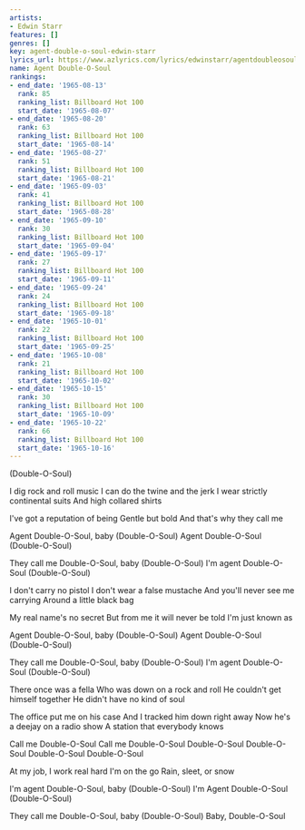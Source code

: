 ```yaml
---
artists:
- Edwin Starr
features: []
genres: []
key: agent-double-o-soul-edwin-starr
lyrics_url: https://www.azlyrics.com/lyrics/edwinstarr/agentdoubleosoul.html
name: Agent Double-O-Soul
rankings:
- end_date: '1965-08-13'
  rank: 85
  ranking_list: Billboard Hot 100
  start_date: '1965-08-07'
- end_date: '1965-08-20'
  rank: 63
  ranking_list: Billboard Hot 100
  start_date: '1965-08-14'
- end_date: '1965-08-27'
  rank: 51
  ranking_list: Billboard Hot 100
  start_date: '1965-08-21'
- end_date: '1965-09-03'
  rank: 41
  ranking_list: Billboard Hot 100
  start_date: '1965-08-28'
- end_date: '1965-09-10'
  rank: 30
  ranking_list: Billboard Hot 100
  start_date: '1965-09-04'
- end_date: '1965-09-17'
  rank: 27
  ranking_list: Billboard Hot 100
  start_date: '1965-09-11'
- end_date: '1965-09-24'
  rank: 24
  ranking_list: Billboard Hot 100
  start_date: '1965-09-18'
- end_date: '1965-10-01'
  rank: 22
  ranking_list: Billboard Hot 100
  start_date: '1965-09-25'
- end_date: '1965-10-08'
  rank: 21
  ranking_list: Billboard Hot 100
  start_date: '1965-10-02'
- end_date: '1965-10-15'
  rank: 30
  ranking_list: Billboard Hot 100
  start_date: '1965-10-09'
- end_date: '1965-10-22'
  rank: 66
  ranking_list: Billboard Hot 100
  start_date: '1965-10-16'
---
```


(Double-O-Soul)

I dig rock and roll music
I can do the twine and the jerk
I wear strictly continental suits
And high collared shirts

I've got a reputation of being
Gentle but bold
And that's why they call me

Agent Double-O-Soul, baby
(Double-O-Soul)
Agent Double-O-Soul
(Double-O-Soul)

They call me Double-O-Soul, baby
(Double-O-Soul)
I'm agent Double-O-Soul
(Double-O-Soul)

I don't carry no pistol
I don't wear a false mustache
And you'll never see me carrying
Around a little black bag

My real name's no secret
But from me it will never be told
I'm just known as

Agent Double-O-Soul, baby
(Double-O-Soul)
Agent Double-O-Soul
(Double-O-Soul)

They call me Double-O-Soul, baby
(Double-O-Soul)
I'm agent Double-O-Soul
(Double-O-Soul)

There once was a fella
Who was down on a rock and roll
He couldn't get himself together
He didn't have no kind of soul

The office put me on his case
And I tracked him down right away
Now he's a deejay on a radio show
A station that everybody knows

Call me Double-O-Soul
Call me Double-O-Soul
Double-O-Soul
Double-O-Soul
Double-O-Soul
Double-O-Soul

At my job, I work real hard
I'm on the go
Rain, sleet, or snow

I'm agent Double-O-Soul, baby
(Double-O-Soul)
I'm Agent Double-O-Soul
(Double-O-Soul)

They call me Double-O-Soul, baby
(Double-O-Soul)
Baby, Double-O-Soul



